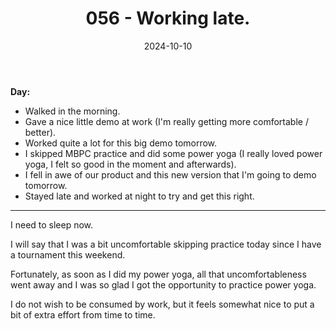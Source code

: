 ﻿---
title: 056 - Working late.
date: 2024-10-10
categories: ["daily"]
tags: posts

---
**Day:** 

- Walked in the morning.
- Gave a nice little demo at work (I'm really getting more comfortable / better).
- Worked quite a lot for this big demo tomorrow.
- I skipped MBPC practice and did some power yoga (I really loved power yoga, I felt so good in the moment and afterwards).
- I fell in awe of our product and this new version that I'm going to demo tomorrow.
- Stayed late and worked at night to try and get this right.
---
I need to sleep now.

I will say that I was a bit uncomfortable skipping practice today since I have a tournament this weekend.

Fortunately, as soon as I did my power yoga, all that uncomfortableness went away and I was so glad I got the opportunity to practice power yoga.

I do not wish to be consumed by work, but it feels somewhat nice to put a bit of extra effort from time to time.
